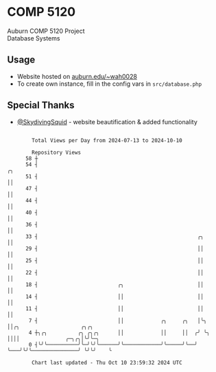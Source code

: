 # COMP 5120
Auburn COMP 5120 Project  
Database Systems

## Usage
- Website hosted on [auburn.edu/~wah0028](https://webhome.auburn.edu/~wah0028/)
- To create own instance, fill in the config vars in `src/database.php`

## Special Thanks
- [@SkydivingSquid](https://github.com/SkydivingSquid) - website beautification & added functionality

```

        Total Views per Day from 2024-07-13 to 2024-10-10

        Repository Views
      58 ┼
      54 ┤                                                           ╭╮
      51 ┤                                                           ││
      47 ┤                                                           ││
      44 ┤                                                           ││
      40 ┤                                                           ││
      36 ┤                                                           ││
      33 ┤                                                    ╭╮     ││
      29 ┤                                                    ││     ││
      25 ┤                                                    ││     ││
      22 ┤                                                    ││     ││
      18 ┤                          ╭╮                        ││     ││
      14 ┤                          ││                        ││     ││
      11 ┤                          ││                        ││     ││
       7 ┤                          ││            ╭╮     ╭╮   │╰╮    ││╭╮                    ╭╮╭╮
       4 ┼╮╭╮          ╭╮ ╭╮╭╮      ││            ││     ││  ╭╯ ╰╮   ││││               ╭─╮╭╮│╰╯╰─╮
       0 ┤╰╯╰──────────╯╰─╯╰╯╰──────╯╰────────────╯╰─────╯╰──╯   ╰───╯╰╯╰───────────────╯ ╰╯╰╯    ╰

        Chart last updated - Thu Oct 10 23:59:32 2024 UTC
        
```
